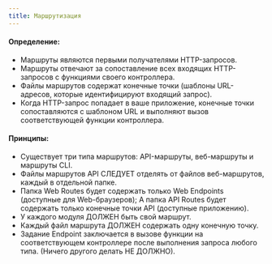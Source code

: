 ```yaml
---
title: Маршрутизация
---
```


#### Определение:
- Маршруты являются первыми получателями HTTP-запросов.
- Маршруты отвечают за сопоставление всех входящих HTTP-запросов с функциями своего контроллера.
- Файлы маршрутов содержат конечные точки (шаблоны URL-адресов, которые идентифицируют входящий запрос).
- Когда HTTP-запрос попадает в ваше приложение, конечные точки сопоставляются с шаблоном URL и выполняют вызов соответствующей функции контроллера.

#### Принципы:
- Существует три типа маршрутов: API-маршруты, веб-маршруты и маршруты CLI.
- Файлы маршрутов API СЛЕДУЕТ отделять от файлов веб-маршрутов, каждый в отдельной папке.
- Папка Web Routes будет содержать только Web Endpoints (доступные для Web-браузеров); А папка API Routes будет содержать только конечные точки API (доступные приложению).
- У каждого модуля ДОЛЖЕН быть свой маршрут.
- Каждый файл маршрута ДОЛЖЕН содержать одну конечную точку.
- Задание Endpoint заключается в вызове функции на соответствующем контроллере после выполнения запроса любого типа. (Ничего другого делать НЕ ДОЛЖНО).
